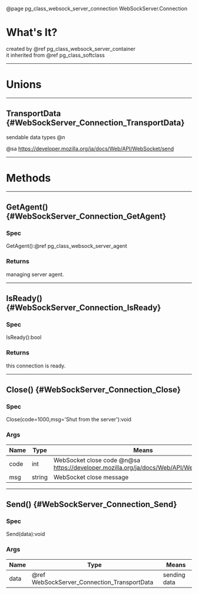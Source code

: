 ﻿@page pg_class_websock_server_connection WebSockServer.Connection

# What's It?

created by @ref pg_class_websock_server_container  
it inherited from @ref pg_class_softclass  

-----
# Unions

-----
## TransportData {#WebSockServer_Connection_TransportData}

sendable data types @n

@sa https://developer.mozilla.org/ja/docs/Web/API/WebSocket/send

-----
# Methods

-----
## GetAgent() {#WebSockServer_Connection_GetAgent}

### Spec

GetAgent():@ref pg_class_websock_server_agent

### Returns

managing server agent.  

-----
## IsReady() {#WebSockServer_Connection_IsReady}

### Spec

IsReady():bool

### Returns

this connection is ready.  

-----
## Close() {#WebSockServer_Connection_Close}

### Spec

Close(code=1000,msg='Shut from the server'):void

### Args

| Name | Type | Means |
|------|------|-------|
| code | int | WebSocket close code @n@sa https://developer.mozilla.org/ja/docs/Web/API/WebSocket/close |
| msg | string | WebSocket close message |

-----
## Send() {#WebSockServer_Connection_Send}

### Spec

Send(data):void

### Args

| Name | Type | Means |
|------|------|-------|
| data | @ref WebSockServer_Connection_TransportData | sending data |
